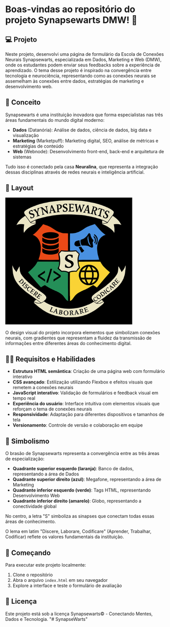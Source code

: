 # Boas-vindas ao repositório do projeto Synapsewarts DMW! 🧠

## 💻 Projeto

Neste projeto, desenvolvi uma página de formulário da Escola de Conexões Neurais Synapsewarts, especializada em Dados, Marketing e Web (DMW), onde os estudantes podem enviar seus feedbacks sobre a experiência de aprendizado. O tema desse projeto é inspirado na convergência entre tecnologia e neurociência, representando como as conexões neurais se assemelham às conexões entre dados, estratégias de marketing e desenvolvimento web.

## 🔄 Conceito

Synapsewarts é uma instituição inovadora que forma especialistas nas três áreas fundamentais do mundo digital moderno:

- **Dados** (Datanória): Análise de dados, ciência de dados, big data e visualização
- **Marketing** (Marketpuff): Marketing digital, SEO, análise de métricas e estratégias de conteúdo
- **Web** (Webnode): Desenvolvimento front-end, back-end e arquitetura de sistemas

Tudo isso é conectado pela casa **Neuralina**, que representa a integração dessas disciplinas através de redes neurais e inteligência artificial.

## 🎨 Layout

<img alt="layout-synapsewarts" title="Synapsewarts" src="./synapsewarts_colored_crest.png" width="400px">

O design visual do projeto incorpora elementos que simbolizam conexões neurais, com gradientes que representam a fluidez da transmissão de informações entre diferentes áreas do conhecimento digital.

## 👩‍💻 Requisitos e Habilidades

- **Estrutura HTML semântica**: Criação de uma página web com formulário interativo
- **CSS avançado**: Estilização utilizando Flexbox e efeitos visuais que remetem a conexões neurais
- **JavaScript interativo**: Validação de formulários e feedback visual em tempo real
- **Experiência do usuário**: Interface intuitiva com elementos visuais que reforçam o tema de conexões neurais
- **Responsividade**: Adaptação para diferentes dispositivos e tamanhos de tela
- **Versionamento**: Controle de versão e colaboração em equipe

## 🧠 Simbolismo

O brasão de Synapsewarts representa a convergência entre as três áreas de especialização:

- **Quadrante superior esquerdo (laranja)**: Banco de dados, representando a área de Dados
- **Quadrante superior direito (azul)**: Megafone, representando a área de Marketing
- **Quadrante inferior esquerdo (verde)**: Tags HTML, representando Desenvolvimento Web
- **Quadrante inferior direito (amarelo)**: Globo, representando a conectividade global

No centro, a letra "S" simboliza as sinapses que conectam todas essas áreas de conhecimento.

O lema em latim "Discere, Laborare, Codificare" (Aprender, Trabalhar, Codificar) reflete os valores fundamentais da instituição.

## 🚀 Começando

Para executar este projeto localmente:

1. Clone o repositório
2. Abra o arquivo `index.html` em seu navegador
3. Explore a interface e teste o formulário de avaliação

## 📝 Licença

Este projeto está sob a licença Synapsewarts© - Conectando Mentes, Dados e Tecnologia.
"# SynapseWarts" 
